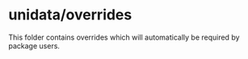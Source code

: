 # unidata/overrides

This folder contains overrides which will automatically be required by package users.
